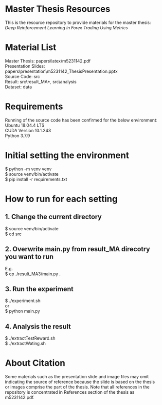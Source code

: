 # Master Thesis Resources
This is the resource repository to provide materials for the master thesis:  
*Deep Reinforcement Learning in Forex Trading Using Metrics*  

# Material List
Master Thesis: papers\latex\m5231142.pdf  
Presentation Slides: papers\presentation\m5231142_ThesisPresentation.pptx  
Source Code: src  
Result: src\result_MA*, src\analysis  
Dataset: data  

# Requirements
Running of the source code has been confirmed for the below environment:  
Ubuntu 18.04.4 LTS  
CUDA Version 10.1.243  
Python 3.7.9  

# Initial setting the environment

  $ python -m venv venv  
  $ source venv/bin/activate  
  $ pip install -r requirements.txt  

# How to run for each setting
## 1. Change the current directory
  $ source venv/bin/activate  
  $ cd src  

## 2. Overwrite main.py from result_MA direcotry you want to run
E.g.  
  $ cp ./result_MA3/main.py .  

## 3. Run the experiment
  $ ./experiment.sh  
or  
  $ python main.py  

## 4. Analysis the result
$ ./extractTestReward.sh  
$ ./extractWating.sh

# About Citation
Some materials such as the presentation slide and image files may omit indicating the source of reference because the slide is based on the thesis or images comprise the part of the thesis. Note that all references in the repository is concentrated in References section of the thesis as m5231142.pdf.  
